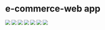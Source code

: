 # e-commerce-web app
<div>
<img src="https://user-images.githubusercontent.com/65343735/214178100-fc7fd8e8-366d-4da8-a3d9-fcd6752931b5.png"/>
<img src="https://user-images.githubusercontent.com/65343735/214178241-69c46596-fdf2-4676-b92a-65ea7377f066.png"/>
<img src="https://user-images.githubusercontent.com/65343735/214178556-0030082a-36ed-4858-b5a0-2aa08eed56ee.png"/>
<img src="https://user-images.githubusercontent.com/65343735/214178671-3e45b11a-c685-4dfd-82ef-8185a3213c0b.png"/>
<img src="https://user-images.githubusercontent.com/65343735/214178976-8cbbda16-43b5-4a25-8e64-ec3b50efd529.png"/>
<img src="https://user-images.githubusercontent.com/65343735/214179092-d31d080f-b362-4ba2-88ce-ca279b330347.png"/>
<img src="https://user-images.githubusercontent.com/65343735/216267068-2ec4c1e1-46df-4f1b-9927-250cb2660127.png"/>
<img src=""/>

</div>
